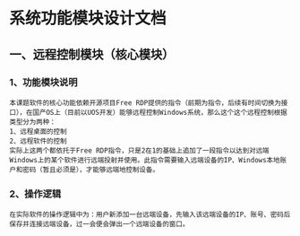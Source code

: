# 系统功能模块设计文档
## 一、远程控制模块（核心模块）
### 1、功能模块说明
    本课题软件的核心功能依赖开源项目Free RDP提供的指令（前期为指令，后续有时间切换为接口），在国产OS上（目前以UOS开发）能够远程控制Windows系统，那么这个这个远程控制根据类型分为两种：
    1、远程桌面的控制
    2、远程软件的控制
    实际上这两个都依托于Free RDP指令，只是2在1的基础上追加了一段指令以达到对远端Windows上的某个软件进行远端投射并使用。此指令需要输入远端设备的IP、Windows本地账户和密码（暂且必须是），才能够远端地控制设备。
### 2、操作逻辑
    在实际软件的操作逻辑中为：用户新添加一台远端设备，先输入该远端设备的IP、账号、密码后保存并连接远端设备，过一会便会弹出一个远端设备的窗口。